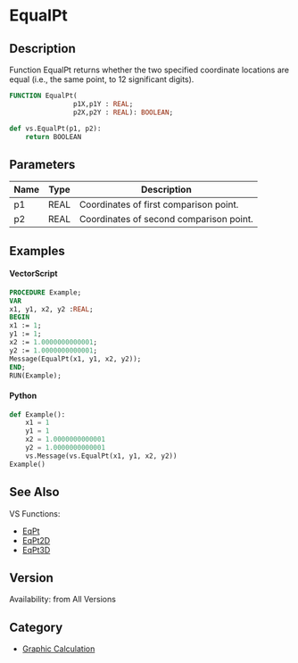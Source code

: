 # EqualPt

## Description
Function EqualPt returns whether the two specified coordinate locations are equal (i.e., the same point, to 12 significant digits).

```pascal
FUNCTION EqualPt(
				p1X,p1Y : REAL;
				p2X,p2Y : REAL): BOOLEAN;
```

```python
def vs.EqualPt(p1, p2):
    return BOOLEAN
```

## Parameters
|Name|Type|Description|
|---|---|---|
|p1|REAL|Coordinates of first comparison point.|
|p2|REAL|Coordinates of second comparison point.|

## Examples
#### VectorScript ####
```pascal
PROCEDURE Example;
VAR
x1, y1, x2, y2 :REAL;
BEGIN
x1 := 1;
y1 := 1;
x2 := 1.0000000000001;
y2 := 1.0000000000001;
Message(EqualPt(x1, y1, x2, y2));
END;
RUN(Example);
```
#### Python ####
```python
def Example():
	x1 = 1
	y1 = 1
	x2 = 1.0000000000001
	y2 = 1.0000000000001
	vs.Message(vs.EqualPt(x1, y1, x2, y2))
Example()
```

## See Also
VS Functions:
* [EqPt](EqPt.md)
* [EqPt2D](EqPt2D.md)
* [EqPt3D](EqPt3D.md)

## Version
Availability: from All Versions

## Category
* [Graphic Calculation](../Categories/Graphic%20Calculation.md)

